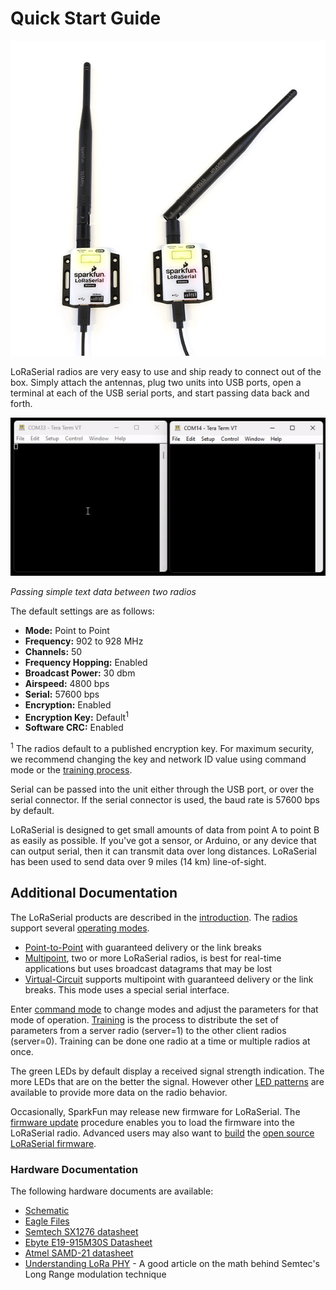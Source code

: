 # Quick Start Guide

![Two Linked LoRaSerials](img/SparkFun%20LoRaSerial%20Enclosed%20-%2020029-4.jpg)

LoRaSerial radios are very easy to use and ship ready to connect out of the box. Simply attach the antennas, plug two units into USB ports, open a terminal at each of the USB serial ports, and start passing data back and forth.

![Passing text between two terminals](Original/SparkFun%20LoRaSerial%20-%20P2P%20Serial%20Terminals.gif)

*Passing simple text data between two radios*

The default settings are as follows:

* **Mode:** Point to Point
* **Frequency:** 902 to 928 MHz
* **Channels:** 50
* **Frequency Hopping:** Enabled
* **Broadcast Power:** 30 dbm
* **Airspeed:** 4800 bps
* **Serial:** 57600 bps
* **Encryption:** Enabled
* **Encryption Key:** Default<sup>1</sup>
* **Software CRC:** Enabled

<sup>1</sup> The radios default to a published encryption key. For maximum security, we recommend changing the key and network ID value using command mode or the [training process](http://docs.sparkfun.com/SparkFun_LoRaSerial/training/).

Serial can be passed into the unit either through the USB port, or over the serial connector. If the serial connector is used, the baud rate is 57600 bps by default.

LoRaSerial is designed to get small amounts of data from point A to point B as easily as possible. If you've got a sensor, or Arduino, or any device that can output serial, then it can transmit data over long distances. LoRaSerial has been used to send data over 9 miles (14 km) line-of-sight.

## Additional Documentation

The LoRaSerial products are described in the [introduction](http://docs.sparkfun.com/SparkFun_LoRaSerial/intro/). The [radios](http://docs.sparkfun.com/SparkFun_LoRaSerial/hardware_overview/) support several [operating modes](http://docs.sparkfun.com/SparkFun_LoRaSerial/operating_modes/).

* [Point-to-Point](https://docs.sparkfun.com/SparkFun_LoRaSerial/operating_modes/#point-to-point) with guaranteed delivery or the link breaks
* [Multipoint](https://docs.sparkfun.com/SparkFun_LoRaSerial/operating_modes/#multipoint), two or more LoRaSerial radios, is best for real-time applications but uses broadcast datagrams that may be lost
* [Virtual-Circuit](https://docs.sparkfun.com/SparkFun_LoRaSerial/operating_modes/#virtual-circuits) supports multipoint with guaranteed delivery or the link breaks. This mode uses a special serial interface.

Enter [command mode](http://docs.sparkfun.com/SparkFun_LoRaSerial/at_commands/) to change modes and adjust the parameters for that mode of operation. [Training](http://docs.sparkfun.com/SparkFun_LoRaSerial/training/) is the process to distribute the set of parameters from a server radio (server=1) to the other client radios (server=0). Training can be done one radio at a time or multiple radios at once.

The green LEDs by default display a received signal strength indication. The more LEDs that are on the better the signal. However other [LED patterns](http://docs.sparkfun.com/SparkFun_LoRaSerial/led_states/) are available to provide more data on the radio behavior.

Occasionally, SparkFun may release new firmware for LoRaSerial. The
[firmware update](http://docs.sparkfun.com/SparkFun_LoRaSerial/firmware_update/) procedure enables you to load the firmware into the LoRaSerial radio. Advanced users may also want to [build](http://docs.sparkfun.com/SparkFun_LoRaSerial/firmware_build/) the [open source LoRaSerial firmware](https://github.com/sparkfun/SparkFun_LoRaSerial).

### Hardware Documentation

The following hardware documents are available:

* [Schematic](https://cdn.sparkfun.com/assets/b/e/9/a/d/SparkFun_LoRaSerial_915MHz_-_1W.pdf)
* [Eagle Files](https://cdn.sparkfun.com/assets/f/b/b/6/f/SparkFun_LoRaSerial_915MHz_-_1W.zip)
* [Semtech SX1276 datasheet](https://cdn.sparkfun.com/assets/7/7/3/2/2/SX1276_Datasheet.pdf)
* [Ebyte E19-915M30S Datasheet](https://cdn.sparkfun.com/assets/6/3/e/e/3/E19-915M30S_Usermanual_EN_v1.20.pdf)
* [Atmel SAMD-21 datasheet](https://cdn.sparkfun.com/datasheets/Dev/Arduino/Boards/Atmel-42181-SAM-D21_Datasheet.pdf)
* [Understanding LoRa PHY](https://wirelesspi.com/understanding-lora-phy-long-range-physical-layer/) - A good article on the math behind Semtec's Long Range modulation technique
